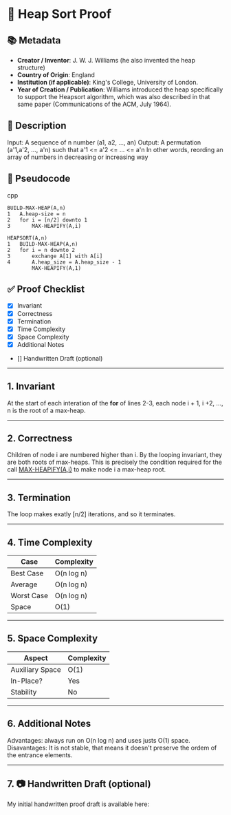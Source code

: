 # 📝 Heap Sort Proof

## 📚 Metadata
- **Creator / Inventor**: J. W. J. Williams (he also invented the heap structure)
- **Country of Origin**: England
- **Institution (if applicable)**: King's College, University of London.
- **Year of Creation / Publication**: Williams introduced the heap specifically to support the Heapsort algorithm, which was also
 described in that same paper (Communications of the ACM, July 1964). 

## 📝 Description
Input: A sequence of n number (a1, a2, ..., an)
Output: A permutation (a'1,a'2, ..., a'n) such that a'1 <= a'2 <= ... <= a'n
In other words, reording an array of numbers in decreasing or increasing way

## 📝 Pseudocode
cpp
``` 
BUILD-MAX-HEAP(A,n)
1   A.heap-size = n
2   for i = [n/2] downto 1
3       MAX-HEAPIFY(A,i) 

HEAPSORT(A,n)
1   BUILD-MAX-HEAP(A,n)
2   for i = n downto 2
3       exchange A[1] with A[i]
4       A.heap_size = A.heap_size - 1
        MAX-HEAPIFY(A,1)

```

## ✅ Proof Checklist
- [x] Invariant  
- [x] Correctness  
- [x] Termination  
- [x] Time Complexity  
- [x] Space Complexity  
- [x] Additional Notes  
- [] Handwritten Draft (optional)  

---

## 1. Invariant
At the start of each interation of the **for** of lines 2-3, each node i + 1, i +2, ..., n is the root of a max-heap.

---

## 2. Correctness
Children of node i are numbered higher than i. By the looping invariant, they are both roots of max-heaps. 
This is precisely the condition required for the call [MAX-HEAPIFY(A,i)](/python/data_structures/heap/README.md) to make node i
a max-heap root.

---

## 3. Termination
The loop makes exatly [n/2] iterations, and so it terminates. 

---

## 4. Time Complexity
| Case        | Complexity |
|-------------|------------|
| Best Case   | O(n log n) |
| Average     | O(n log n) |
| Worst Case  | O(n log n) |
| Space       | O(1)       |

---

## 5. Space Complexity

| Aspect           | Complexity |
|------------------|------------|
| Auxiliary Space  | O(1)       |
| In-Place?        | Yes        |
| Stability        | No         |

---

## 6. Additional Notes
Advantages: always run on O(n log n) and uses justs O(1) space.
Disavantages: It is not stable, that means it doesn't preserve the ordem of the entrance elements.

---

## 7. 📷 Handwritten Draft (optional)
My initial handwritten proof draft is available here:  

